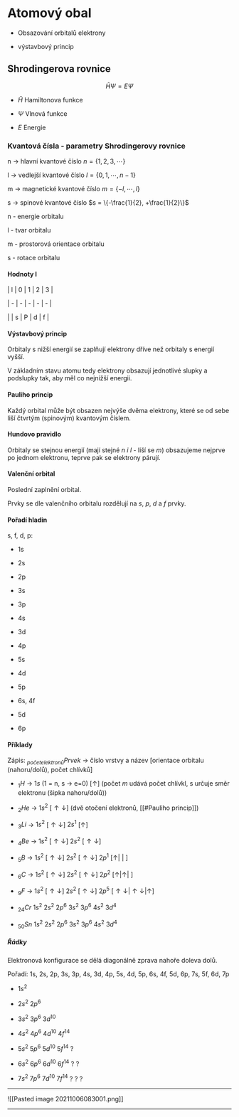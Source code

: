 # Atomový obal

- Obsazování orbitalů elektrony

- výstavbový princip

## Shrodingerova rovnice

$$ \hat{H}\Psi=E\Psi $$

- $\hat{H}$ Hamiltonova funkce

- $\Psi$ Vlnová funkce

- $E$ Energie

### Kvantová čísla - parametry Shrodingerovy rovnice

n -> hlavní kvantové číslo $n = \{1,2,3,\cdots\}$

l -> vedlejší kvantové číslo $l = \{0,1,\cdots,n-1\}$

m -> magnetické kvantové číslo $m = \{-l,\cdots,l\}$

s -> spinové kvantové číslo $s = \{-\frac{1}{2}, +\frac{1}{2}\}$

n - energie orbitalu

l - tvar orbitalu

m - prostorová orientace orbitalu

s - rotace orbitalu

#### Hodnoty l

| l | 0 | 1 | 2 | 3 |

| - | - | - | - | - |

| | s | P | d | f |

#### Výstavbový princip

Orbitaly s nižší energií se zaplňují elektrony dříve než orbitaly s energií vyšší.

V základním stavu atomu tedy elektrony obsazují jednotlivé slupky a podslupky tak, aby měl co nejnižší energii.

#### Pauliho princip

Každý orbital může být obsazen nejvýše dvěma elektrony, které se od sebe liší čtvrtým (spinovým) kvantovým číslem.

#### Hundovo pravidlo

Orbitaly se stejnou energií (mají stejné $n$ $i$ $l$ - liší se $m$) obsazujeme nejprve po jednom elektronu, teprve pak se elektrony párují.

#### Valenční orbital

Poslední zaplnění orbital.

Prvky se dle valenčního orbitalu rozdělují na $s$, $p$, $d$ a $f$ prvky.

#### Pořadí hladin

s, f, d, p:

- 1s

- 2s

- 2p

- 3s

- 3p

- 4s

- 3d

- 4p

- 5s

- 4d

- 5p

- 6s, 4f

- 5d

- 6p

#### Příklady

Zápis: $_{počet elektronů}Prvek$ -> číslo vrstvy a název [orientace orbitalu (nahoru/dolů), počet chlívků]

- $_1H$ -> $1s$ (1 = n, s -> e=0) [$\uparrow$] (počet $m$ udává počet chlívkl, s určuje směr elektronu (šipka nahoru/dolů))

- $_2He$ -> $1s^2$ [$\uparrow\downarrow$] (dvě otočení elektronů, [[#Pauliho princip]])

- $_3Li$ -> $1s^2$ [$\uparrow\downarrow$] $2s^1$ [$\uparrow$]

- $_4Be$ -> $1s^2$ [$\uparrow\downarrow$] $2s^2$ [$\uparrow\downarrow$]

- $_5B$ -> $1s^2$ [$\uparrow\downarrow$] $2s^2$ [$\uparrow\downarrow$] $2p^1$ [$\uparrow$| | ]

- $_6C$ -> $1s^2$ [$\uparrow\downarrow$] $2s^2$ [$\uparrow\downarrow$] $2p^2$ [$\uparrow$|$\uparrow$| ]

- $_9F$ -> $1s^2$ [$\uparrow\downarrow$] $2s^2$ [$\uparrow\downarrow$] $2p^5$ [$\uparrow\downarrow$|$\uparrow\downarrow$|$\uparrow$]

- $_{24}Cr$ $1s^2$ $2s^2$ $2p^6$ $3s^2$ $3p^6$ $4s^2$ $3d^4$

- $_{50}Sn$ $1s^2$ $2s^2$ $2p^6$ $3s^2$ $3p^6$ $4s^2$ $3d^4$

##### Řádky

Elektronová konfigurace se dělá diagonálně zprava nahoře doleva dolů.

Pořadí: 1s, 2s, 2p, 3s, 3p, 4s, 3d, 4p, 5s, 4d, 5p, 6s, 4f, 5d, 6p, 7s, 5f, 6d, 7p

- $1s^2$

- $2s^2$ $2p^6$

- $3s^2$ $3p^6$ $3d^{10}$

- $4s^2$ $4p^6$ $4d^{10}$ $4f^{14}$

- $5s^2$ $5p^6$ $5d^{10}$ $5f^{14}$ $?$

- $6s^2$ $6p^6$ $6d^{10}$ $6f^{14}$ $?$ $?$

- $7s^2$ $7p^6$ $7d^{10}$ $7f^{14}$ $?$ $?$ $?$

---
![[Pasted image 20211006083001.png]]


---